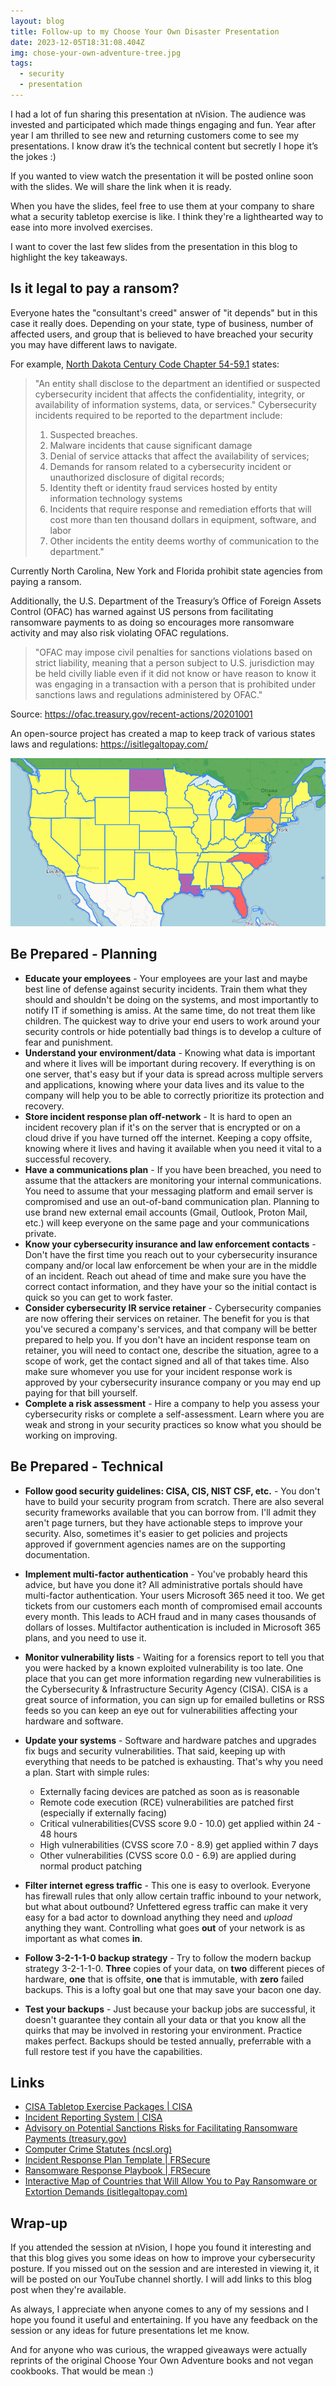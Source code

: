 ```yaml
---
layout: blog
title: Follow-up to my Choose Your Own Disaster Presentation
date: 2023-12-05T18:31:08.404Z
img: chose-your-own-adventure-tree.jpg
tags:
  - security
  - presentation
---
```

I had a lot of fun sharing this presentation at nVision. The audience was invested and participated which made things engaging and fun. Year after year I am thrilled to see new and returning customers come to see my presentations. I know draw it’s the technical content but secretly I hope it’s the jokes :) 

If you wanted to view watch the presentation it will be posted online soon with the slides. We will share the link when it is ready.

When you have the slides, feel free to use them at your company to share what a security tabletop exercise is like. I think they're a lighthearted way to ease into more involved exercises.

I want to cover the last few slides from the presentation in this blog to highlight the key takeaways. 

## Is it legal to pay a ransom?

Everyone hates the "consultant's creed" answer of "it depends" but in this case it really does. Depending on your state, type of business, number of affected users, and group that is believed to have breached your security you may have different laws to navigate.

For example, [North Dakota Century Code Chapter 54-59.1](https://ndlegis.gov/cencode/t54c59-1.html) states:

>  "An entity shall disclose to the department an identified or suspected cybersecurity incident that affects the confidentiality, integrity, or availability of information systems, data, or services." Cybersecurity incidents required to be reported to the department include:
>
> 1. Suspected breaches.
> 2. Malware incidents that cause significant damage
> 3. Denial of service attacks that affect the availability of services; 
> 4. Demands for ransom related to a cybersecurity incident or unauthorized disclosure of     digital records; 
> 5. Identity theft or identity fraud services hosted by entity information technology systems
> 6. Incidents that require response and remediation efforts that will cost more than ten     thousand dollars in equipment, software, and labor
> 7. Other incidents the entity deems worthy of communication to the department."

Currently North Carolina, New York and Florida prohibit state agencies from paying a ransom.

Additionally, the U.S. Department of the Treasury’s Office of Foreign Assets Control (OFAC) has warned against US persons from facilitating ransomware payments to as doing so encourages more ransomware activity and may also risk violating OFAC regulations.

> "OFAC may impose civil penalties for sanctions violations based on strict liability, meaning that a person subject to U.S. jurisdiction may be held civilly liable even if it did not know or have reason to know it was engaging in a transaction with a person that is prohibited under sanctions laws and regulations administered by OFAC."

Source: https://ofac.treasury.gov/recent-actions/20201001

An open-source project has created a map to keep track of various states laws and regulations: https://isitlegaltopay.com/

![Is  It Legal To Pay](static/img/image-20231115163648138.png)

## Be Prepared - Planning

* **Educate your employees** - Your employees are your last and maybe best line of defense against security incidents. Train them what they should and shouldn't be doing on the systems, and most importantly to notify IT if something is amiss. At the same time, do not treat them like children. The quickest way to drive your end users to work around your security controls or hide potentially bad things is to develop a culture of fear and punishment.  
* **Understand your environment/data** - Knowing what data is important and where it lives will be important during recovery. If everything is on one server, that's easy but if your data is spread across multiple servers and applications, knowing where your data lives and its value to the company will help you to be able to correctly prioritize its protection and recovery. 
* **Store incident response plan off-network** - It is hard to open an incident recovery plan if it's on the server that is encrypted or on a cloud drive if you have turned off the internet. Keeping a copy offsite, knowing where it lives and having it available when you need it vital to a successful recovery.
* **Have a communications plan** - If you have been breached, you need to assume that the attackers are monitoring your internal communications. You need to assume that your messaging platform and email server is compromised and use an out-of-band communication plan. Planning to use brand new external email accounts (Gmail, Outlook, Proton Mail, etc.) will keep everyone on the same page and your communications private.
* **Know your cybersecurity insurance and law enforcement contacts** - Don't have the first time you reach out to your cybersecurity insurance company and/or local law enforcement be when your are in the middle of an incident. Reach out ahead of time and make sure you have the correct contact information, and they have your so the initial contact is quick so you can get to work faster.
* **Consider cybersecurity IR service retainer** - Cybersecurity companies are now offering their services on retainer. The benefit for you is that you've secured a company's services, and that company will be better prepared to help you. If you don't have an incident response team on retainer, you will need to contact one, describe the situation, agree to a scope of work, get the contact signed and all of that takes time. Also make sure whomever you use for your incident response work is approved by your cybersecurity insurance company or you may end up paying for that bill yourself. 
* **Complete a risk assessment** - Hire a company to help you assess your cybersecurity risks or complete a self-assessment. Learn where you are weak and strong in your security practices so know what you should be working on improving.

## Be Prepared - Technical

* **Follow good security guidelines: CISA, CIS, NIST CSF, etc.** - You don't have to build your security program from scratch. There are also several security frameworks available that you can borrow from. I'll admit they aren't page turners, but they have actionable steps to improve your security. Also, sometimes it's easier to get policies and projects approved if government agencies names are on the supporting documentation.
* **Implement multi-factor authentication** - You've probably heard this advice, but have you done it? All administrative portals should have multi-factor authentication. Your users Microsoft 365 need it too. We get tickets from our customers each month of compromised email accounts every month. This leads to ACH fraud and in many cases thousands of dollars of losses. Multifactor authentication is included in Microsoft 365 plans, and you need to use it. 
* **Monitor vulnerability lists** - Waiting for a forensics report to tell you that you were hacked by a known exploited vulnerability is too late. One place that you can get more information regarding new vulnerabilities is the Cybersecurity & Infrastructure Security Agency (CISA). CISA is a great source of information, you can sign up for emailed bulletins or RSS feeds so you can keep an eye out for vulnerabilities affecting your hardware and software.
* **Update your systems** - Software and hardware patches and upgrades fix bugs and security vulnerabilities. That said, keeping up with everything that needs to be patched is exhausting. That's why you need a plan. Start with simple rules: 

  * Externally facing devices are patched as soon as is reasonable
  * Remote code execution (RCE) vulnerabilities are patched first (especially if externally facing)
  * Critical vulnerabilities(CVSS score 9.0 - 10.0) get applied within 24 - 48 hours
  * High vulnerabilities (CVSS score 7.0 - 8.9) get applied within 7 days
  * Other vulnerabilities (CVSS score 0.0 - 6.9) are applied during normal product patching
* **Filter internet egress traffic** - This one is easy to overlook. Everyone has firewall rules that only allow certain traffic inbound to your network, but what about outbound? Unfettered egress traffic can make it very easy for a bad actor to download anything they need and *upload* anything they want. Controlling what goes **out** of your network is as important as what comes **in**.
* **Follow 3-2-1-1-0 backup strategy** - Try to follow the modern backup strategy 3-2-1-1-0. **Three** copies of your data, on **two** different pieces of hardware, **one** that is offsite, **one** that is immutable, with **zero** failed backups. This is a lofty goal but one that may save your bacon one day.
* **Test your backups** - Just because your backup jobs are successful, it doesn't guarantee they contain all your data or that you know all the quirks that may be involved in restoring your environment. Practice makes perfect. Backups should be tested annually, preferrable with a full restore test if you have the capabilities.

## Links

* [CISA Tabletop Exercise Packages | CISA](https://www.cisa.gov/resources-tools/services/cisa-tabletop-exercise-packages)
* [Incident Reporting System | CISA](https://www.cisa.gov/forms/report)
* [Advisory on Potential Sanctions Risks for Facilitating Ransomware Payments (treasury.gov)](https://ofac.treasury.gov/media/48301/download)
* [Computer Crime Statutes (ncsl.org)](https://www.ncsl.org/technology-and-communication/computer-crime-statutes)
* [Incident Response Plan Template | ](https://frsecure.com/incident-response-plan-template/)[FRSecure](https://frsecure.com/incident-response-plan-template/)
* [Ransomware Response Playbook | ](https://frsecure.com/ransomware-response-playbook/)[FRSecure](https://frsecure.com/ransomware-response-playbook/)
* [Interactive Map of Countries that Will Allow You to Pay Ransomware or Extortion Demands (isitlegaltopay.com)](https://isitlegaltopay.com/)

## Wrap-up

If you attended the session at nVision, I hope you found it interesting and that this blog gives you some ideas on how to improve your cybersecurity posture. If you missed out on the session and are interested in viewing it, it will be posted on our YouTube channel shortly. I will add links to this blog post when they're available.

As always, I appreciate when anyone comes to any of my sessions and I hope you found it useful and entertaining. If you have any feedback on the session or any ideas for future presentations let me know.

And for anyone who was curious, the wrapped giveaways were actually reprints of the original Choose Your Own Adventure books and not vegan cookbooks. That would be mean :)